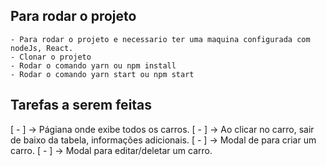 ## Para rodar o projeto
    - Para rodar o projeto e necessario ter uma maquina configurada com nodeJs, React.
    - Clonar o projeto
    - Rodar o comando yarn ou npm install
    - Rodar o comando yarn start ou npm start

## Tarefas a serem feitas

[ - ] -> Págiana onde exibe todos os carros.
[ - ] -> Ao clicar no carro, sair de baixo da tabela, informações adicionais.
[ - ] -> Modal de para criar um carro.
[ - ] -> Modal para editar/deletar um carro.


